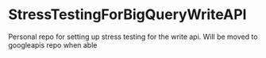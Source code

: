 # StressTestingForBigQueryWriteAPI
Personal repo for setting up stress testing for the write api. Will be moved to googleapis repo when able
